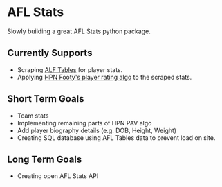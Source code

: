 # AFL Stats

Slowly building a great AFL Stats python package.

## Currently Supports

- Scraping [ALF Tables](https://afltables.com/afl/afl_index.html) for player stats.
- Applying [HPN Footy's player rating algo](https://www.hpnfooty.com/?p=21810) to the scraped stats.

## Short Term Goals

- Team stats
- Implementing remaining parts of HPN PAV algo
- Add player biography details (e.g. DOB, Height, Weight)
- Creating SQL database using AFL Tables data to prevent load on site.

## Long Term Goals

- Creating open AFL Stats API
